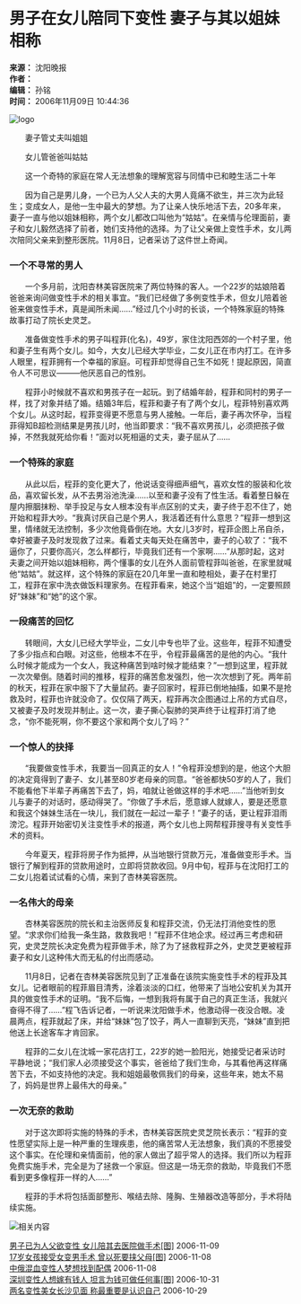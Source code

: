 # 男子在女儿陪同下变性 妻子与其以姐妹相称

**来源：** 沈阳晚报  
**作者：**   
**编辑：** 孙铭  
**时间：** 2006年11月09日 10:44:36  

![logo](http://img.zjolcdn.com/pic/0/06/12/96/6129677_786702.jpg)

　　妻子管丈夫叫姐姐

　　女儿管爸爸叫姑姑

　　这一个奇特的家庭在常人无法想象的理解宽容与同情中已和睦生活二十年

　　因为自己是男儿身，一个已为人父人夫的大男人竟痛不欲生，并三次为此轻生；变成女人，是他一生中最大的梦想。为了让亲人快乐地活下去，20多年来，妻子一直与他以姐妹相称，两个女儿都改口叫他为“姑姑”。在亲情与伦理面前，妻子和女儿毅然选择了前者，她们支持他的选择。为了让父亲做上变性手术，女儿两次陪同父亲来到整形医院。11月8日，记者采访了这件世上奇闻。

### 一个不寻常的男人

　　一个多月前，沈阳杏林美容医院来了两位特殊的客人。一个22岁的姑娘陪着爸爸来询问做变性手术的相关事宜。“我们已经做了多例变性手术，但女儿陪着爸爸来做变性手术，真是闻所未闻……”经过几个小时的长谈，一个特殊家庭的特殊故事打动了院长史灵芝。

　　准备做变性手术的男子叫程菲(化名)，49岁，家住沈阳西郊的一个村子里，他和妻子生有两个女儿。如今，大女儿已经大学毕业，二女儿正在市内打工。在许多人眼里，程菲拥有一个幸福的家庭。可程菲却觉得自己生不如死！提起原因，简直令人不可思议———他厌恶自己的性别。

　　程菲小时候就不喜欢和男孩子在一起玩。到了结婚年龄，程菲和同村的男子一样，找了对象并结了婚。结婚3年后，程菲和妻子有了两个女儿，程菲特别喜欢两个女儿。从这时起，程菲变得更不愿意与男人接触。一年后，妻子再次怀孕，当程菲得知B超检测结果是男孩儿时，他当即要求：“我不喜欢男孩儿，必须把孩子做掉，不然我就死给你看！”面对以死相逼的丈夫，妻子屈从了……

### 一个特殊的家庭

　　从此以后，程菲的变化更大了，他说话变得细声细气，喜欢女性的服装和化妆品，喜欢留长发，从不去男浴池洗澡……以至和妻子没有了性生活。看着整日躲在屋内擦胭抹粉、举手投足与女人根本没有半点区别的丈夫，妻子终于忍不住了，她开始和程菲大吵。“我真讨厌自己是个男人，我活着还有什么意思？”程菲一想到这里，情绪就无法控制，多少次他竟昏倒在地。大女儿3岁时，程菲企图上吊自杀，幸好被妻子及时发现救了过来。看着丈夫每天处在痛苦中，妻子的心软了：“我不逼你了，只要你高兴，怎么样都行，毕竟我们还有一个家啊……”从那时起，这对夫妻之间开始以姐妹相称，两个懂事的女儿在外人面前管程菲叫爸爸，在家里就喊他“姑姑”。就这样，这个特殊的家庭在20几年里一直和睦相处，妻子在村里打工，程菲在家中洗衣做饭料理家务。在程菲看来，她这个当“姐姐”的，一定要照顾好“妹妹”和“她”的这个家。

### 一段痛苦的回忆

　　转眼间，大女儿已经大学毕业，二女儿中专也毕了业。这些年，程菲不知遭受了多少指点和白眼。对这些，他根本不在乎，令程菲最痛苦的是他的内心。“我什么时候才能成为一个女人，我这种痛苦到啥时候才能结束？”一想到这里，程菲就一次次晕倒。随着时间的推移，程菲的痛苦愈发强烈，他一次次想到了死。两年前的秋天，程菲在家中服下了大量鼠药。妻子回家时，程菲已倒地抽搐，如果不是抢救及时，程菲也许就没命了。仅仅隔了两天，程菲再次企图通过上吊的方式自尽，又被妻子及时发现并制止。这一次，妻子撕心裂肺的哭声终于让程菲打消了绝念，“你不能死啊，你不要这个家和两个女儿了吗？”

### 一个惊人的抉择

　　“我要做变性手术，我要当一回真正的女人！”令程菲没想到的是，他这个大胆的决定竟得到了妻子、女儿甚至80岁老母亲的同意。“爸爸都快50岁的人了，我们不能看他下半辈子再痛苦下去了，妈，咱就让爸做这样的手术吧……”当他听到女儿与妻子的对话时，感动得哭了。“你做了手术后，愿意嫁人就嫁人，要是还愿意和我这个妹妹生活在一块儿，我们就在一起过一辈子！”妻子的话，更让程菲泪雨滂沱。程菲开始密切关注变性手术的报道，两个女儿也上网帮程菲搜寻有关变性手术的资料。

　　今年夏天，程菲将房子作为抵押，从当地银行贷款万元，准备做变形手术。当银行了解到程菲的贷款用途时，立即将贷款收回。9月中旬，程菲与在沈阳打工的二女儿抱着试试看的心情，来到了杏林美容医院。

### 一名伟大的母亲

　　杏林美容医院的院长和主治医师反复和程菲交流，仍无法打消他变性的愿望。“求求你们给我一条生路，救救我吧！”程菲不住地企求。经过再三考虑和研究，史灵芝院长决定免费为程菲做手术，除了为了拯救程菲之外，史灵芝更被程菲妻子和女儿这种伟大而无私的付出而感动。

　　11月8日，记者在杏林美容医院见到了正准备在该院实施变性手术的程菲及其女儿。记者眼前的程菲眉目清秀，涂着淡淡的口红，他带来了当地公安机关为其开具的做变性手术的证明。“我不后悔，一想到我将有属于自己的真正生活，我就兴奋得不得了……”程飞告诉记者，一听说来沈阳做手术，他激动得一夜没合眼。凌晨两点，程菲就起了床，并给“妹妹”包了饺子，两人一直聊到天亮，“妹妹”直到把他送上长途客车才肯回家。

　　程菲的二女儿在沈城一家花店打工，22岁的她一脸阳光，她接受记者采访时平静地说；“我们家人必须接受这个事实，爸爸给了我们生命，与其看他再这样痛苦下去，不如支持他的决定。我和姐姐最敬佩我们的母亲，这些年来，她太不易了，妈妈是世界上最伟大的母亲。”

### 一次无奈的救助

　　对于这次即将实施的特殊的手术，杏林美容医院史灵芝院长表示：“程菲的变性愿望实际上是一种严重的生理疾患，他的痛苦常人无法想象，我们真的不愿接受这个事实。在伦理和亲情面前，他的家人做出了超乎常人的选择。我们所以为程菲免费实施手术，完全是为了拯救一个家庭。但这是一场无奈的救助，毕竟我们不愿看到更多像程菲一样的人……”

　　程菲的手术将包括面部整形、喉结去除、隆胸、生殖器改造等部分，手术将陆续实施。

![相关内容](http://img.zjolcdn.com/pic/0/06/12/96/6129677_786702.jpg)

[男子已为人父欲变性 女儿陪其去医院做手术\[图\]](http://society.zjol.com.cn/05society/system/2006/11/09/007978253.shtml) 2006-11-09  
[17岁女孩接受女变男手术 曾以死要挟父母\[图\]](http://society.zjol.com.cn/05society/system/2006/11/08/007976645.shtml) 2006-11-08  
[中俄混血变性人梦想找到配偶](http://society.zjol.com.cn/05society/system/2006/11/07/007974543.shtml) 2006-11-08  
[深圳变性人想嫁有钱人 坦言为钱可做任何事\[图\]](http://society.zjol.com.cn/05society/system/2006/10/31/007959046.shtml) 2006-10-31  
[两名变性美女长沙见面 称最重要是认识自己](http://society.zjol.com.cn/05society/system/2006/10/29/007956063.shtml) 2006-10-29  